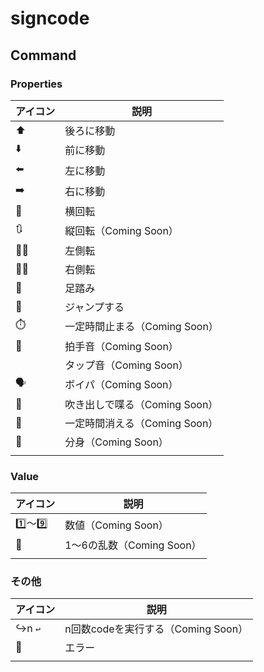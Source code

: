 # signcode

## Command

### Properties

| アイコン | 説明                          |
| -------- | ----------------------------- |
| ⬆️        | 後ろに移動                    |
| ⬇️        | 前に移動                      |
| ⬅️        | 左に移動                      |
| ➡️        | 右に移動                      |
| 🔄        | 横回転                        |
| 🔃        | 縦回転（Coming Soon）         |
| 🤸‍♂️       | 左側転                        |
| 🤸‍♀️       | 右側転                        |
| 👣        | 足踏み                        |
| 🤾        | ジャンプする                  |
| ⏱️        | 一定時間止まる（Coming Soon） |
| 👏        | 拍手音（Coming Soon）         |
|          | タップ音（Coming Soon）       |
| 🗣️        | ボイパ（Coming Soon）         |
| 💬        | 吹き出しで喋る（Coming Soon） |
| 👻        | 一定時間消える（Coming Soon） |
| 👬        | 分身（Coming Soon）           |
|          |                               |

### Value

| アイコン | 説明                      |
| -------- | ------------------------- |
| 1️⃣〜9️⃣     | 数値（Coming Soon）       |
| 🎲        | 1〜6の乱数（Coming Soon） |
|          |                           |

### その他

| アイコン   | 説明                               |
| ---------- | ---------------------------------- |
| ↪️n <code>↩️ | n回数codeを実行する（Coming Soon） |
| 🚧          | エラー                             |
|            |                                    |



